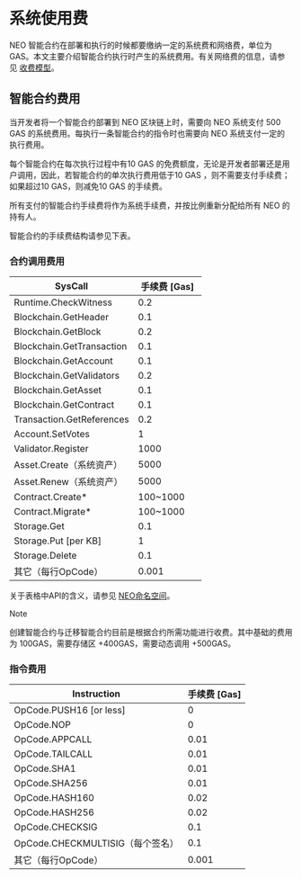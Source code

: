 # 系统使用费

NEO 智能合约在部署和执行的时候都要缴纳一定的系统费和网络费，单位为 GAS。本文主要介绍智能合约执行时产生的系统费用。有关网络费的信息，请参见 [收费模型](../tooldev/concept/charging_model.md)。

## 智能合约费用

当开发者将一个智能合约部署到 NEO 区块链上时，需要向 NEO 系统支付 500 GAS 的系统费用。每执行一条智能合约的指令时也需要向 NEO 系统支付一定的执行费用。

每个智能合约在每次执行过程中有10 GAS 的免费额度，无论是开发者部署还是用户调用，因此，若智能合约的单次执行费用低于10 GAS ，则不需要支付手续费；如果超过10 GAS，则减免10 GAS 的手续费。

所有支付的智能合约手续费将作为系统手续费，并按比例重新分配给所有 NEO 的持有人。

智能合约的手续费结构请参见下表。

### 合约调用费用

| SysCall                      | 手续费 [Gas]  |
|------------------------------|-------------|
| Runtime.CheckWitness         | 0.2           |
| Blockchain.GetHeader         | 0.1           |
| Blockchain.GetBlock          | 0.2           |
| Blockchain.GetTransaction    | 0.1           |
| Blockchain.GetAccount        | 0.1           |
| Blockchain.GetValidators     | 0.2           |
| Blockchain.GetAsset          | 0.1           |
| Blockchain.GetContract       | 0.1           |
| Transaction.GetReferences    | 0.2           |
| Account.SetVotes             | 1             |
| Validator.Register           | 1000          |
| Asset.Create（系统资产）      | 5000          |
| Asset.Renew（系统资产）       | 5000          |
| Contract.Create*             | 100~1000      |
| Contract.Migrate*            | 100~1000      |
| Storage.Get                  | 0.1           |
| Storage.Put [per KB]         | 1             |
| Storage.Delete               | 0.1           |
| 其它（每行OpCode）            | 0.001         |

关于表格中API的含义，请参见 [NEO命名空间](../reference/scapi/api/neo.md)。

> [!Note]
>
> 创建智能合约与迁移智能合约目前是根据合约所需功能进行收费。其中基础的费用为 100GAS，需要存储区 +400GAS，需要动态调用 +500GAS。

### 指令费用

| Instruction                           | 手续费 [Gas] |
|---------------------------------------|-------------|
| OpCode.PUSH16 [or less]               | 0             |
| OpCode.NOP                            | 0             |
| OpCode.APPCALL                        | 0.01          |
| OpCode.TAILCALL                       | 0.01          |
| OpCode.SHA1                           | 0.01          |
| OpCode.SHA256                         | 0.01          |
| OpCode.HASH160                        | 0.02          |
| OpCode.HASH256                        | 0.02          |
| OpCode.CHECKSIG                       | 0.1           |
| OpCode.CHECKMULTISIG（每个签名）       | 0.1           |
| 其它（每行OpCode）                     | 0.001         |

